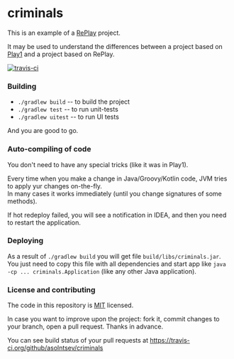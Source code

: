 # criminals

This is an example of a [RePlay](https://github.com/codeborne/replay) project.

It may be used to understand the differences between a project based on [Play1](https://github.com/playframework/play1) and a project based on RePlay.

[![travis-ci](https://travis-ci.org/asolntsev/criminals.svg?branch=master)](https://travis-ci.org/asolntsev/criminals)

### Building

 * `./gradlew build`  --  to build the project
 * `./gradlew test`   --  to run unit-tests
 * `./gradlew uitest` -- to run UI tests

And you are good to go.


### Auto-compiling of code

You don't need to have any special tricks (like it was in Play1).

Every time when you make a change in Java/Groovy/Kotlin code, JVM tries to apply yur changes on-the-fly.  
In many cases it works immediately (until you change signatures of some methods).  

If hot redeploy failed, you will see a notification in IDEA, and then you need to restart the application.  


### Deploying

As a result of `./gradlew build` you will get file `build/libs/criminals.jar`.  
You just need to copy this file with all dependencies and start app like `java -cp ... criminals.Application` 
(like any other Java application).


### License and contributing

The code in this repository is [MIT](https://github.com/asolntsev/criminals/blob/master/LICENSE) licensed.

In case you want to improve upon the project: fork it, commit changes to your branch, open a pull request. Thanks in advance.

You can see build status of your pull requests at https://travis-ci.org/github/asolntsev/criminals 